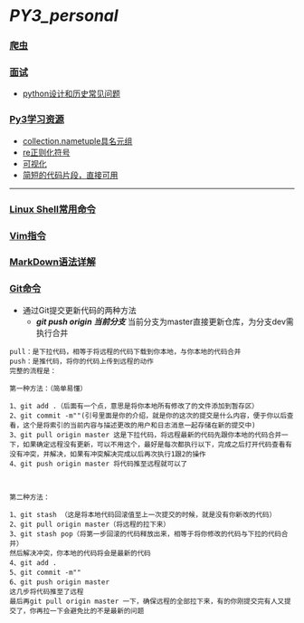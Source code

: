 # *PY3_personal*
### [爬虫](https://github.com/2048JiaLi/PY3_privacy/tree/master/%E7%88%AC%E8%99%AB)
### [面试](https://github.com/2048JiaLi/PY3_privacy/tree/master/Python%E9%9D%A2%E8%AF%95)
+ [python设计和历史常见问题](https://github.com/2048JiaLi/PY3_privacy/blob/master/python%E8%AE%BE%E8%AE%A1%E5%92%8C%E5%8E%86%E5%8F%B2%E5%B8%B8%E8%A7%81%E9%97%AE%E9%A2%98.md)
### [Py3学习资源](https://github.com/2048JiaLi/PY3_privacy/blob/master/%E5%AD%A6%E4%B9%A0%E8%B5%84%E6%BA%90.md)
+ [collection.nametuple具名元组](https://github.com/2048JiaLi/PY3_privacy/blob/master/namedtuple(%E5%85%B7%E5%90%8D%E5%85%83%E7%BB%84).md)
+ [re正则化符号](https://github.com/2048JiaLi/PY3_privacy/blob/master/%E6%AD%A3%E5%88%99%E8%A1%A8%E8%BE%BE%E5%BC%8F.md)
+ [可视化](https://github.com/2048JiaLi/PY3_privacy/tree/master/%E6%95%B0%E6%8D%AE%E5%8F%AF%E8%A7%86%E5%8C%96)
+ [简短的代码片段，直接可用](https://github.com/2048JiaLi/PY3_privacy/blob/master/%E7%AE%80%E7%9F%AD%E4%BB%A3%E7%A0%81%E7%89%87%E6%AE%B5.md)

___
### [Linux Shell常用命令](https://github.com/2048JiaLi/PY3_privacy/blob/master/LinuxShell%E5%B8%B8%E7%94%A8%E5%91%BD%E4%BB%A4.md)
### [Vim指令](https://github.com/2048JiaLi/PY3_privacy/blob/master/Vim%E6%8C%87%E4%BB%A4.md)
### [MarkDown语法详解](https://blog.csdn.net/u014061630/article/details/81359144)
### [Git命令](https://www.cnblogs.com/chris0710/p/8925977.html)
+ 通过Git提交更新代码的两种方法
   + ***git push origin 当前分支***    当前分支为master直接更新仓库，为分支dev需执行合并
```
pull：是下拉代码，相等于将远程的代码下载到你本地，与你本地的代码合并
push：是推代码，将你的代码上传到远程的动作
完整的流程是：

第一种方法：（简单易懂）

1、git add .（后面有一个点，意思是将你本地所有修改了的文件添加到暂存区）
2、git commit -m""(引号里面是你的介绍，就是你的这次的提交是什么内容，便于你以后查看，这个是将索引的当前内容与描述更改的用户和日志消息一起存储在新的提交中)
3、git pull origin master 这是下拉代码，将远程最新的代码先跟你本地的代码合并一下，如果确定远程没有更新，可以不用这个，最好是每次都执行以下，完成之后打开代码查看有没有冲突，并解决，如果有冲突解决完成以后再次执行1跟2的操作
4、git push origin master 将代码推至远程就可以了

 

第二种方法：

1、git stash （这是将本地代码回滚值至上一次提交的时候，就是没有你新改的代码）
2、git pull origin master（将远程的拉下来）
3、git stash pop（将第一步回滚的代码释放出来，相等于将你修改的代码与下拉的代码合并）
然后解决冲突，你本地的代码将会是最新的代码
4、git add .
5、git commit -m""
6、git push origin master
这几步将代码推至了远程
最后再git pull origin master 一下，确保远程的全部拉下来，有的你刚提交完有人又提交了，你再拉一下会避免比的不是最新的问题
```
